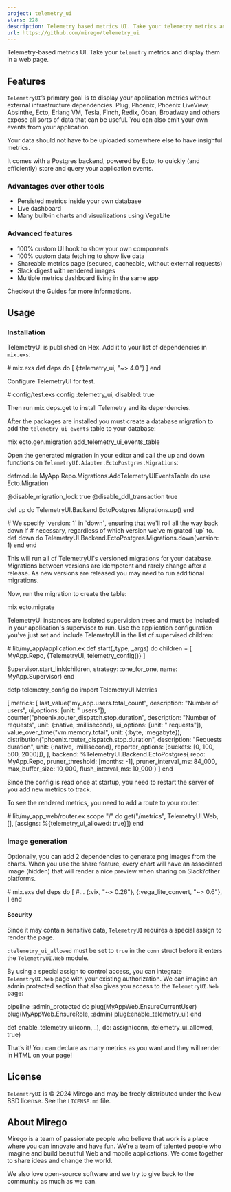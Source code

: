 ```yaml
---
project: telemetry_ui
stars: 228
description: Telemetry based metrics UI. Take your telemetry metrics and display them in a web page.
url: https://github.com/mirego/telemetry_ui
---
```


  
  
Telemetry-based metrics UI. Take your `telemetry` metrics and display them in a web page.  
  

Features
--------

`TelemetryUI`’s primary goal is to display your application metrics without external infrastructure dependencies. Plug, Phoenix, Phoenix LiveView, Absinthe, Ecto, Erlang VM, Tesla, Finch, Redix, Oban, Broadway and others expose all sorts of data that can be useful. You can also emit your own events from your application.

Your data should not have to be uploaded somewhere else to have insighful metrics.

It comes with a Postgres backend, powered by Ecto, to quickly (and efficiently) store and query your application events.

### Advantages over other tools

-   Persisted metrics inside your own database
-   Live dashboard
-   Many built-in charts and visualizations using VegaLite

### Advanced features

-   100% custom UI hook to show your own components
-   100% custom data fetching to show live data
-   Shareable metrics page (secured, cacheable, without external requests)
-   Slack digest with rendered images
-   Multiple metrics dashboard living in the same app

Checkout the Guides for more informations.

Usage
-----

### Installation

TelemetryUI is published on Hex. Add it to your list of dependencies in `mix.exs`:

\# mix.exs
def deps do
  \[
    {:telemetry\_ui, "~> 4.0"}
  \]
end

Configure TelemetryUI for test.

\# config/test.exs
config :telemetry\_ui, disabled: true

Then run mix deps.get to install Telemetry and its dependencies.

After the packages are installed you must create a database migration to add the `telemetry_ui_events` table to your database:

mix ecto.gen.migration add\_telemetry\_ui\_events\_table

Open the generated migration in your editor and call the up and down functions on `TelemetryUI.Adapter.EctoPostgres.Migrations`:

defmodule MyApp.Repo.Migrations.AddTelemetryUIEventsTable do
  use Ecto.Migration

  @disable\_migration\_lock true
  @disable\_ddl\_transaction true

  def up do
    TelemetryUI.Backend.EctoPostgres.Migrations.up()
  end

  \# We specify \`version: 1\` in \`down\`, ensuring that we'll roll all the way back down if
  \# necessary, regardless of which version we've migrated \`up\` to.
  def down do
    TelemetryUI.Backend.EctoPostgres.Migrations.down(version: 1)
  end
end

This will run all of TelemetryUI's versioned migrations for your database. Migrations between versions are idempotent and rarely change after a release. As new versions are released you may need to run additional migrations.

Now, run the migration to create the table:

mix ecto.migrate

TelemetryUI instances are isolated supervision trees and must be included in your application's supervisor to run. Use the application configuration you've just set and include TelemetryUI in the list of supervised children:

\# lib/my\_app/application.ex
def start(\_type, \_args) do
  children \= \[
    MyApp.Repo,
    {TelemetryUI, telemetry\_config()}
  \]

  Supervisor.start\_link(children, strategy: :one\_for\_one, name: MyApp.Supervisor)
end

defp telemetry\_config do
  import TelemetryUI.Metrics

  \[
    metrics: \[
      last\_value("my\_app.users.total\_count", description: "Number of users", ui\_options: \[unit: " users"\]),
      counter("phoenix.router\_dispatch.stop.duration", description: "Number of requests", unit: {:native, :millisecond}, ui\_options: \[unit: " requests"\]),
      value\_over\_time("vm.memory.total", unit: {:byte, :megabyte}),
      distribution("phoenix.router\_dispatch.stop.duration", description: "Requests duration", unit: {:native, :millisecond}, reporter\_options: \[buckets: \[0, 100, 500, 2000\]\]),
    \],
    backend: %TelemetryUI.Backend.EctoPostgres{
      repo: MyApp.Repo,
      pruner\_threshold: \[months: \-1\],
      pruner\_interval\_ms: 84\_000,
      max\_buffer\_size: 10\_000,
      flush\_interval\_ms: 10\_000
    }
  \]
end

Since the config is read once at startup, you need to restart the server of you add new metrics to track.

To see the rendered metrics, you need to add a route to your router.

\# lib/my\_app\_web/router.ex
scope "/" do
  get("/metrics", TelemetryUI.Web, \[\], \[assigns: %{telemetry\_ui\_allowed: true}\])
end

### Image generation

Optionally, you can add 2 dependencies to generate png images from the charts. When you use the share feature, every chart will have an associated image (hidden) that will render a nice preview when sharing on Slack/other platforms.

\# mix.exs
def deps do
  \[
    #...
    {:vix, "~> 0.26"},
    {:vega\_lite\_convert, "~> 0.6"},
  \]
end

#### Security

Since it may contain sensitive data, `TelemetryUI` requires a special assign to render the page.

`:telemetry_ui_allowed` must be set to `true` in the `conn` struct before it enters the `TelemetryUI.Web` module.

By using a special assign to control access, you can integrate `TelemetryUI.Web` page with your existing authorization. We can imagine an admin protected section that also gives you access to the `TelemetryUI.Web` page:

pipeline :admin\_protected do
  plug(MyAppWeb.EnsureCurrentUser)
  plug(MyAppWeb.EnsureRole, :admin)
  plug(:enable\_telemetry\_ui)
end

def enable\_telemetry\_ui(conn, \_), do: assign(conn, :telemetry\_ui\_allowed, true)

That’s it! You can declare as many metrics as you want and they will render in HTML on your page!

License
-------

`TelemetryUI` is © 2024 Mirego and may be freely distributed under the New BSD license. See the `LICENSE.md` file.

About Mirego
------------

Mirego is a team of passionate people who believe that work is a place where you can innovate and have fun. We’re a team of talented people who imagine and build beautiful Web and mobile applications. We come together to share ideas and change the world.

We also love open-source software and we try to give back to the community as much as we can.
